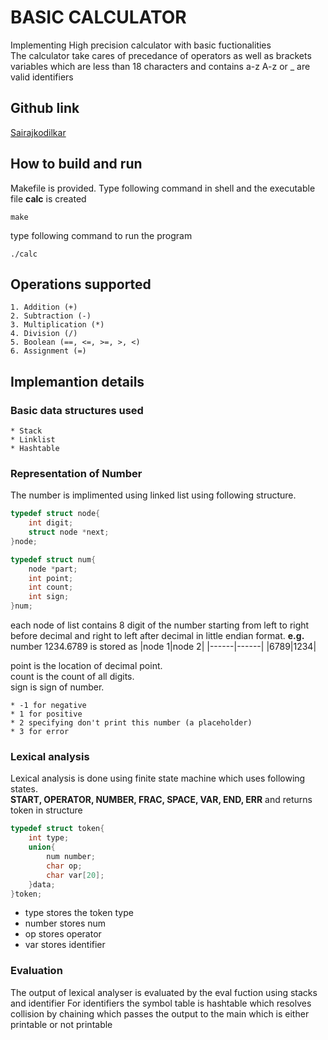 # BASIC CALCULATOR
Implementing High precision calculator with basic fuctionalities  
The calculator take cares of precedance of operators as well as brackets  
variables which are less than 18 characters and contains a-z A-z or _ are valid identifiers

## Github link  
[Sairajkodilkar](https://github.com/Sairajkodilkar/Project.git)

## How to build and run
Makefile is provided. Type following command in shell and the executable file **calc** is created 
```shell
make
```
type following command to run the program
```shell
./calc
```

## Operations supported
    1. Addition (+)
    2. Subtraction (-)
    3. Multiplication (*)
    4. Division (/)
    5. Boolean (==, <=, >=, >, <)
    6. Assignment (=)
    
## Implemantion details

### Basic data structures used
    * Stack
    * Linklist
    * Hashtable
    
### Representation of Number 
The number is implimented using linked list using following structure.
```C
typedef struct node{
	int digit;
	struct node *next;
}node;

typedef struct num{
	node *part;
	int point;
	int count;
	int sign;
}num;
```


each node of list contains 8 digit of the number starting from left to right before decimal
and right to left after decimal in little endian format.
**e.g.** number 1234.6789 is stored as 
|node 1|node 2|
|------|------|
|6789|1234|

point is the location of decimal point.  
count is the count of all digits.  
sign is sign of number.  

    * -1 for negative 
    * 1 for positive
    * 2 specifying don't print this number (a placeholder) 
    * 3 for error
 

### Lexical analysis
Lexical analysis is done using finite state machine which uses following states.  
**START, OPERATOR, NUMBER, FRAC, SPACE, VAR, END, ERR**
and returns token in structure
```C
typedef struct token{
	int type;
	union{
		num number;
		char op;
		char var[20];
	}data;
}token;
```
* type stores the token type 
* number stores num
* op stores operator
* var stores identifier

### Evaluation
The output of lexical analyser is evaluated by the eval fuction using stacks and identifier
For identifiers the symbol table is hashtable which resolves collision by chaining 
which passes the output to the main which is either printable or not printable

























